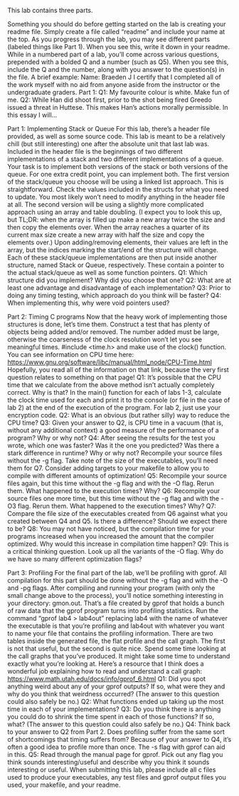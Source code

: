 This lab contains three parts. 
 
Something you should do before getting started on the lab is creating your readme file. Simply 
create a file called “readme” and include your name at the top. As you progress through the 
lab, you may see different parts (labeled things like Part 1). When you see this, write it down in 
your readme. While in a numbered part of a lab, you’ll come across various questions, 
prepended with a bolded Q and a number (such as Q5). When you see this, include the Q and 
the number, along with you answer to the question(s) in the file. A brief example: 
Name: Braeden J 
I certify that I completed all of the work myself with no aid from anyone aside from the instructor or the 
undergraduate graders. 
Part 1: 
Q1: My favourite colour is white. Make fun of me. 
Q2: While Han did shoot first, prior to the shot being fired Greedo issued a threat in Huttese. This makes 
Han’s actions morally permissible. In this essay I will... 
 
Part 1: Implementing Stack or Queue 
For this lab, there’s a header file provided, as well as some source code. This lab is meant to be 
a relatively chill (but still interesting) one after the absolute unit that last lab was. Included in 
the header file is the beginnings of two different implementations of a stack and two different 
implementations of a queue. Your task is to implement both versions of the stack or both 
versions of the queue. For one extra credit point, you can implement both. 
The first version of the stack/queue you choose will be using a linked list approach. This is 
straightforward. Check the values included in the structs for what you need to update. You 
most likely won’t need to modify anything in the header file at all. 
The second version will be using a slightly more complicated approach using an array and table 
doubling. (I expect you to look this up, but TL;DR: when the array is filled up make a new array 
twice the size and then copy the elements over. When the array reaches a quarter of its current 
max size create a new array with half the size and copy the elements over.) Upon 
adding/removing elements, their values are left in the array, but the indices marking the 
start/end of the structure will change. 
Each of these stack/queue implementations are then put inside another structure, named Stack 
or Queue, respectively. These contain a pointer to the actual stack/queue as well as some 
function pointers. 
Q1: Which structure did you implement? Why did you choose that one? 
Q2: What are at least one advantage and disadvantage of each implementation? 
Q3: Prior to doing any timing testing, which approach do you think will be faster? 
Q4: When implementing this, why were void pointers used? 
 
Part 2: Timing C programs 
Now that the heavy work of implementing those structures is done, let’s time them. Construct a 
test that has plenty of objects being added and/or removed. The number added must be large, 
otherwise the coarseness of the clock resolution won’t let you see meaningful times. 
#include <time.h> and make use of the clock() function. You can see information on CPU time 
here: https://www.gnu.org/software/libc/manual/html_node/CPU-Time.html 
Hopefully, you read all of the information on that link, because the very first question relates to 
something on that page! 
Q1: It’s possible that the CPU time that we calculate from the above method isn’t actually 
completely correct. Why is that? 
In the main() function for each of labs 1-3, calculate the clock time used for each and print it to 
the console (or file in the case of lab 2) at the end of the execution of the program. For lab 2, 
just use your encryption code. 
Q2: What is an obvious (but rather silly) way to reduce the CPU time? 
Q3: Given your answer to Q2, is CPU time in a vacuum (that is, without any additional context) 
a good measure of the performance of a program? Why or why not? 
Q4: After seeing the results for the test you wrote, which one was faster? Was it the one you 
predicted? Was there a stark difference in runtime? Why or why not? 
Recompile your source files without the -g flag. Take note of the size of the executables, you’ll 
need them for Q7. Consider adding targets to your makefile to allow you to compile with 
different amounts of optimization! 
Q5: Recompile your source files again, but this time without the -g flag and with the -O flag. 
Rerun them. What happened to the execution times? Why? 
Q6: Recompile your source files one more time, but this time without the -g flag and with the -
O3 flag. Rerun them. What happened to the execution times? Why? 
Q7: Compare the file size of the executables created from Q6 against what you created 
between Q4 and Q5. Is there a difference? Should we expect there to be? 
Q8: You may not have noticed, but the compilation time for your programs increased when you 
increased the amount that the compiler optimized. Why would this increase in compilation 
time happen? 
Q9: This is a critical thinking question. Look up all the variants of the -O flag. Why do we have so 
many different optimization flags? 
 
Part 3: Profiling 
For the final part of the lab, we’ll be profiling with gprof. 
All compilation for this part should be done without the -g flag and with the -O and -pg flags. 
After compiling and running your program (with only the small change above to the process), 
you’ll notice something interesting in your directory: gmon.out. That’s a file created by gprof 
that holds a bunch of raw data that the gprof program turns into profiling statistics. 
Run the command “gprof lab4 > lab4out” replacing lab4 with the name of whatever the 
executable is that you’re profiling and lab4out with whatever you want to name your file that 
contains the profiling information. 
There are two tables inside the generated file, the flat profile and the call graph. The first is not 
that useful, but the second is quite nice. 
Spend some time looking at the call graphs that you’ve produced. It might take some time to 
understand exactly what you’re looking at. Here’s a resource that I think does a wonderful job 
explaining how to read and understand a call graph: 
https://www.math.utah.edu/docs/info/gprof_6.html 
Q1: Did you spot anything weird about any of your gprof outputs? If so, what were they and 
why do you think that weirdness occurred? (The answer to this question could also safely be 
no.) 
Q2: What functions ended up taking up the most time in each of your implementations? 
Q3: Do you think there is anything you could do to shrink the time spent in each of those 
functions? If so, what? (The answer to this question could also safely be no.) 
Q4: Think back to your answer to Q2 from Part 2. Does profiling suffer from the same sort of 
shortcomings that timing suffers from? 
Because of your answer to Q4, it’s often a good idea to profile more than once. The -s flag with 
gprof can aid in this. 
Q5: Read through the manual page for gprof. Pick out any flag you think sounds 
interesting/useful and describe why you think it sounds interesting or useful. 
When submitting this lab, please include all c files used to produce your executables, any test 
files and gprof output files you used, your makefile, and your readme. 
